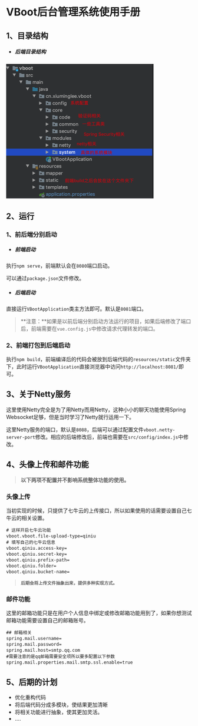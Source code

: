 # VBoot后台管理系统使用手册

## 1、目录结构

- ##### 后端目录结构

<img src="./imgs/目录结构1.png" style="zoom:50%;" />

## 2、运行

### 1、前后端分别启动

- ##### 前端启动

执行`npm serve`，前端默认会在`8080`端口启动。

可以通过`package.json`文件修改。

- ##### 后端启动

直接运行`VBootApplication`类主方法即可。默认是`8081`端口。

> **注意：**如果是以前后端分别启动方法运行的项目，如果后端修改了端口后，前端需要在`vue.config.js`中修改请求代理转发的端口。

### 2、前端打包到后端启动

执行`npm build`，前端编译后的代码会被放到后端代码的`resources/static`文件夹下，此时运行`VBootApplication`直接浏览器中访问`http://localhost:8081/`即可。

## 3、关于Netty服务

这里使用Netty完全是为了用Netty而用Netty，这种小小的聊天功能使用Spring Websocket足够，但是当时学习了Netty就行运用一下。

这里Netty服务的端口，默认是`8088`，后端可以通过配置文件`vboot.netty-server-port`修改。相应的后端修改后，前端也需要在`src/config/index.js`中修改。

## 4、头像上传和邮件功能

> **以下两项不配置并不影响系统整体功能的使用。**

### 头像上传

当初实现的时候，只提供了七牛云的上传接口，所以如果使用的话需要设置自己七牛云的相关设置。

```properties
# 这样开启七牛云功能
vboot.vboot.file-upload-type=qiniu 
# 填写自己的七牛云信息
vboot.qiniu.access-key=
vboot.qiniu.secret-key=
vboot.qiniu.prefix-path=
vboot.qiniu.folder=
vboot.qiniu.bucket-name=
```

> **`后期会将上传文件抽象出来，提供多种实现方式。`**

### 邮件功能

这里的邮箱功能只是在用户个人信息中绑定或修改邮箱功能用到了，如果你想测试邮箱功能需要设置自己的邮箱账号。

```properties
## 邮箱相关
spring.mail.username=
spring.mail.password=
spring.mail.host=smtp.qq.com
#需要注意的是qq邮箱需要安全项所以要多配置以下参数
spring.mail.properties.mail.smtp.ssl.enable=true
```

## 5、后期的计划

- 优化重构代码
- 将后端代码分成多模块，使结果更加清晰
- 将相关功能进行抽象，使其更加灵活。
- ....

